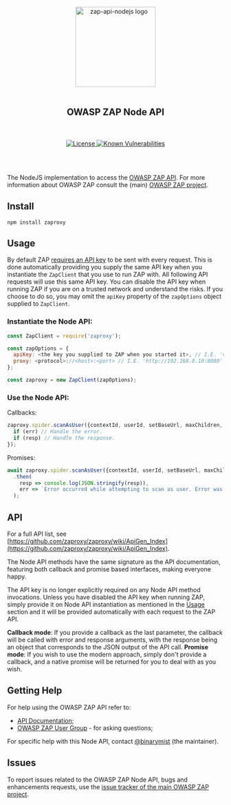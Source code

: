 <div align="center">
  <br/>
  <a href="https://github.com/zaproxy/zap-api-nodejs" title="zaproxy">
    <img width=186px src="assets/images/ZapNodeApi.png" alt="zap-api-nodejs logo">
  </a>
  <br/>
<br/>
<h2>OWASP ZAP Node API</h2>
<br/><br/>

<a href="https://www.apache.org/licenses/LICENSE-2.0.html" title="License">
  <img src="https://img.shields.io/badge/license-Apache%202-4EB1BA.svg" alt="License"/>
</a>
<a href="https://snyk.io/test/github/zaproxy/zap-api-nodejs?targetFile=package.json">
  <img src="https://snyk.io/test/github/zaproxy/zap-api-nodejs/badge.svg?targetFile=package.json" alt="Known Vulnerabilities"/>
</a>

<br/><br/>
</div>

The NodeJS implementation to access the [OWASP ZAP API](https://github.com/zaproxy/zaproxy/wiki/ApiDetails). For more information
about OWASP ZAP consult the (main) [OWASP ZAP project](https://github.com/zaproxy/zaproxy/).

## Install

```
npm install zaproxy
```

## Usage

By default ZAP [requires an API key](https://www.zaproxy.org/faq/why-is-an-api-key-required-by-default/) to be sent with every request. This is done automatically providing you supply the same API key when you instantiate the `ZapClient` that you use to run ZAP with. All following API requests will use this same API key.
You can disable the API key when running ZAP if you are on a trusted network and understand the risks. If you choose to do so, you may omit the `apiKey` property of the `zapOptions` object supplied to `ZapClient`.

### Instantiate the Node API:

```js
const ZapClient = require('zaproxy');

const zapOptions = {
  apiKey: <the key you supplied to ZAP when you started it>, // I.E. 'v90dnblpqs1pcac991tn2oudl'
  proxy: <protocol>://<host>:<port> // I.E. 'http://192.168.0.10:8080'
};

const zaproxy = new ZapClient(zapOptions);
```

### Use the Node API:

Callbacks:

```js
zaproxy.spider.scanAsUser({contextId, userId, setBaseUrl, maxChildren, recurse, subtreeonly}, (err, resp) => {
  if (err) // Handle the error.
  if (resp) // Handle the response.
});
```

Promises:

```js
await zaproxy.spider.scanAsUser({contextId, userId, setBaseUrl, maxChildren, recurse, subtreeonly})
  .then(
    resp => console.log(JSON.stringify(resp)),
    err => `Error occurred while attempting to scan as user. Error was: ${err.message}`
  );
```

## API

For a full API list, see [https://github.com/zaproxy/zaproxy/wiki/ApiGen_Index](https://github.com/zaproxy/zaproxy/wiki/ApiGen_Index).

The Node API methods have the same signature as the API documentation, featuring both callback and promise based interfaces, making everyone happy.

The API key is no longer explicitly required on any Node API method invocations. Unless you have disabled the API key when running ZAP, simply provide it on Node API instantiation as mentioned in the [Usage](#usage) section and it will be provided automatically with each request to the ZAP API.

**Callback mode**: If you provide a callback as the last parameter, the callback will be called with error and response arguments, with the response being an object that corresponds to the JSON output of the API call.
**Promise mode**: If you wish to use the modern approach, simply don't provide a callback, and a native promise will be returned for you to deal with as you wish.

## Getting Help

For help using the OWASP ZAP API refer to:

  * [API Documentation](https://www.zaproxy.org/docs/api/);
  * [OWASP ZAP User Group](https://groups.google.com/group/zaproxy-users) - for asking questions;

For specific help with this Node API, contact [@binarymist](https://github.com/binarymist) (the maintainer).

## Issues

To report issues related to the OWASP ZAP Node API, bugs and enhancements requests, use the [issue tracker of the main OWASP ZAP project](https://github.com/zaproxy/zaproxy/issues).
